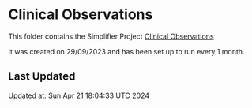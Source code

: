 # Clinical Observations
This folder contains the Simplifier Project [Clinical Observations](https://simplifier.net/clinicalobservations)

It was created on 29/09/2023 and has been set up to run every 1 month.

## Last Updated

Updated at: Sun Apr 21 18:04:33 UTC 2024
